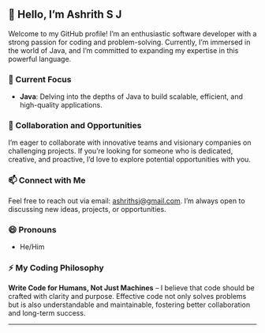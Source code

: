 ## 👋 Hello, I’m Ashrith S J

Welcome to my GitHub profile! I’m an enthusiastic software developer with a strong passion for coding and problem-solving. Currently, I’m immersed in the world of Java, and I’m committed to expanding my expertise in this powerful language.

### 🌱 Current Focus
- **Java**: Delving into the depths of Java to build scalable, efficient, and high-quality applications.

### 💞️ Collaboration and Opportunities
I’m eager to collaborate with innovative teams and visionary companies on challenging projects. If you’re looking for someone who is dedicated, creative, and proactive, I’d love to explore potential opportunities with you.

### 📫 Connect with Me
Feel free to reach out via email: [ashrithsj@gmail.com](mailto:ashrithsj@gmail.com). I’m always open to discussing new ideas, projects, or opportunities.

### 😄 Pronouns
- He/Him

### ⚡ My Coding Philosophy
**Write Code for Humans, Not Just Machines** – I believe that code should be crafted with clarity and purpose. Effective code not only solves problems but is also understandable and maintainable, fostering better collaboration and long-term success.

---

